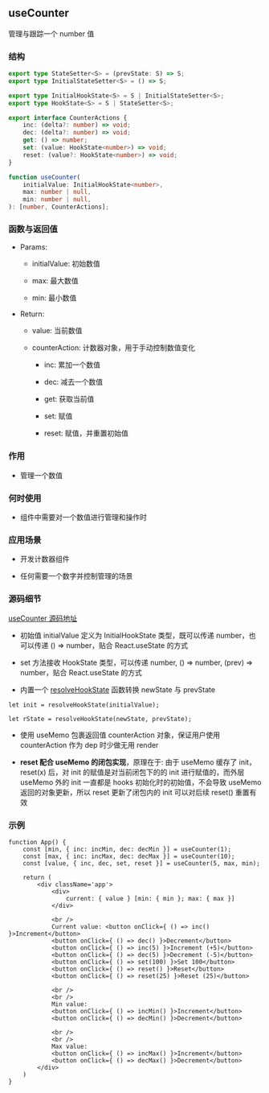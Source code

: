 ## useCounter

管理与跟踪一个 number 值

### 结构

```ts
export type StateSetter<S> = (prevState: S) => S;
export type InitialStateSetter<S> = () => S;

export type InitialHookState<S> = S | InitialStateSetter<S>;
export type HookState<S> = S | StateSetter<S>;

export interface CounterActions {
    inc: (delta?: number) => void;
    dec: (delta?: number) => void;
    get: () => number;
    set: (value: HookState<number>) => void;
    reset: (value?: HookState<number>) => void;
}

function useCounter(
    initialValue: InitialHookState<number>,
    max: number | null,
    min: number | null,
): [number, CounterActions];
```

### 函数与返回值

- Params:

    - initialValue: 初始数值

    - max: 最大数值

    - min: 最小数值

- Return:

    - value: 当前数值
    
    - counterAction: 计数器对象，用于手动控制数值变化

        - inc: 累加一个数值

        - dec: 减去一个数值

        - get: 获取当前值

        - set: 赋值

        - reset: 赋值，并重置初始值


### 作用

- 管理一个数值

### 何时使用

- 组件中需要对一个数值进行管理和操作时

### 应用场景

- 开发计数器组件

- 任何需要一个数字并控制管理的场景

### 源码细节

[useCounter 源码地址](https://github.com/streamich/react-use/blob/master/src/useCounter.ts)

- 初始值 initialValue 定义为 InitialHookState 类型，既可以传递 number，也可以传递 () => number，贴合 React.useState 的方式

- set 方法接收 HookState 类型，可以传递 number, () => number, (prev) => number，贴合 React.useState 的方式

- 内置一个 [resolveHookState](../README.md#utils-工具) 函数转换 newState 与 prevState

```tsx
let init = resolveHookState(initialValue);

let rState = resolveHookState(newState, prevState);
```

- 使用 useMemo 包裹返回值 counterAction 对象，保证用户使用 counterAction 作为 dep 时少做无用 render

- **reset 配合 useMemo 的闭包实现**，原理在于: 由于 useMemo 缓存了 init，reset(x) 后，对 init 的赋值是对当前闭包下的的 init 进行赋值的，而外层 useMemo 外的 init 一直都是 hooks 初始化时的初始值，不会导致 useMemo 返回的对象更新，所以 reset 更新了闭包内的 init 可以对后续 reset() 重置有效

### 示例

```tsx
function App() {
    const [min, { inc: incMin, dec: decMin }] = useCounter(1);
    const [max, { inc: incMax, dec: decMax }] = useCounter(10);
    const [value, { inc, dec, set, reset }] = useCounter(5, max, min);

    return (
        <div className='app'>
            <div>
                current: { value } [min: { min }; max: { max }]
            </div>

            <br />
            Current value: <button onClick={ () => inc() }>Increment</button>
            <button onClick={ () => dec() }>Decrement</button>
            <button onClick={ () => inc(5) }>Increment (+5)</button>
            <button onClick={ () => dec(5) }>Decrement (-5)</button>
            <button onClick={ () => set(100) }>Set 100</button>
            <button onClick={ () => reset() }>Reset</button>
            <button onClick={ () => reset(25) }>Reset (25)</button>

            <br />
            <br />
            Min value:
            <button onClick={ () => incMin() }>Increment</button>
            <button onClick={ () => decMin() }>Decrement</button>

            <br />
            <br />
            Max value:
            <button onClick={ () => incMax() }>Increment</button>
            <button onClick={ () => decMax() }>Decrement</button>
        </div>
    )
}
```
